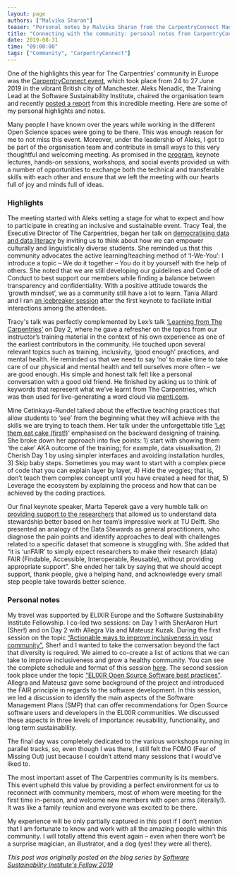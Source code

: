 ```yaml
---
layout: page
authors: ["Malvika Sharan"]
teaser: "Personal notes by Malvika Sharan from the CarpentryConnect Manchester 2019"
title: "Connecting with the community: personal notes from CarpentryConnect Manchester 2019"
date: 2019-08-31
time: "09:00:00"
tags: ["Community", "CarpentryConnect"]
---
```


One of the highlights this year for The Carpentries’ community in Europe was the [CarpentryConnect event](https://software.ac.uk/ccmcr19), which took place from 24 to 27 June 2019 in the vibrant British city of Manchester. Aleks Nenadic, the Training Lead at the Software Sustainability Institute, chaired the organisation team and recently [posted a report](https://software.ac.uk/blog/2019-07-12-highlights-carpentryconnect-manchester-2019) from this incredible meeting. Here are some of my personal highlights and notes.

Many people I have known over the years while working in the different Open Science spaces were going to be there. This was enough reason for me to not miss this event. Moreover, under the leadership of Aleks, I got to be part of the organisation team and contribute in small ways to this very thoughtful and welcoming meeting. As promised in the [program](https://software.ac.uk/ccmcr19/programme), keynote lectures, hands-on sessions, workshops, and social events provided us with a number of opportunities to exchange both the technical and transferable skills with each other and ensure that we left the meeting with our hearts full of joy and minds full of ideas. 


### Highlights

The meeting started with Aleks setting a stage for what to expect and how to participate in creating an inclusive and sustainable event. Tracy Teal, the Executive Director of The Carpentries, began her talk on [democratising data and data literacy](https://docs.google.com/presentation/d/1jcy98OvK071SoLXByHB5nwijGfqKbT__dpsMcze8g2s/edit) by inviting us to think about how we can empower culturally and linguistically diverse students. She reminded us that this community advocates the active learning/teaching method of ‘I-We-You’: I introduce a topic – We do it together – You do it by yourself with the help of others. She noted that we are still developing our guidelines and Code of Conduct to best support our members while finding a balance between transparency and confidentiality. With a positive attitude towards the ‘growth mindset’, we as a community still have a lot to learn. Tania Allard and I ran [an icebreaker session](https://twitter.com/MalvikaSharan/status/1143536721340108800https://twitter.com/MalvikaSharan/status/1143536721340108800) after the first keynote to faciliate initial interactions among the attendees.

Tracy's talk was perfectly complemented by Lex’s talk [‘Learning from The Carpentries’](https://figshare.com/articles/Learning_from_the_Carpentries/8287973https://figshare.com/articles/Learning_from_the_Carpentries/8287973) on Day 2, where he gave a refresher on the topics from our instructor’s training material in the context of his own experience as one of the earliest contributors in the community. He touched upon several relevant topics such as training, inclusivity, ‘good enough’ practices, and mental health. He reminded us that we need to say ‘no’ to make time to take care of our physical and mental health and tell ourselves more often – we are good enough. His simple and honest talk felt like a personal conversation with a good old friend. He finished by asking us to think of keywords that represent what we’ve learnt from The Carpentries, which was then used for live-generating a word cloud via [menti.com](https://www.menti.com/).

Mine Cetinkaya-Rundel talked about the effective teaching practices that allow students to ‘see’ from the beginning what they will achieve with the skills we are trying to teach them. Her talk under the unforgettable title [‘Let them eat cake (first!)](https://speakerdeck.com/minecr/let-them-eat-cake-first-14c0fcf0-4fe1-4e80-9c41-a7813e842538?slide=67https://speakerdeck.com/minecr/let-them-eat-cake-first-14c0fcf0-4fe1-4e80-9c41-a7813e842538?slide=67)’ emphasised on the backward designing of training. She broke down her approach into five points: 1) start with showing them ‘the cake’ AKA outcome of the training; for example, data visualisation, 2) Cherish Day 1 by using simpler interfaces and avoiding installation hurdles, 3) Skip baby steps. Sometimes you may want to start with a complex piece of code that you can explain layer by layer, 4) Hide the veggies; that is, don’t teach them complex concept until you have created a need for that, 5) Leverage the ecosystem by explaining the process and how that can be achieved by the coding practices. 

Our final keynote speaker, Marta Teperek gave a very humble talk on [providing support to the researchers](https://zenodo.org/record/3257088#.XVNRcJMzbOQhttps://zenodo.org/record/3257088#.XVNRcJMzbOQ) that allowed us to understand data stewardship better based on her team’s impressive work at TU Delft. She presented an analogy of the Data Stewards as general practitioners, who diagnose the pain points and identify approaches to deal with challenges related to a specific dataset that someone is struggling with. She added that “it is ‘unFAIR’ to simply expect researchers to make their research (data) FAIR (Findable, Accessible, Interoperable, Reusable), without providing appropriate support”. She ended her talk by saying that we should accept support, thank people, give a helping hand, and acknowledge every small step people take towards better science.

### Personal notes

My travel was supported by ELIXIR Europe and the Software Sustainability Institute Fellowship. I co-led two sessions: on Day 1 with SherAaron Hurt (Sher!) and on Day 2 with Allegra Via and Mateusz Kuzak. During the first session on the topic [“Actionable ways to improve inclusiveness in your community”](https://docs.google.com/presentation/d/1_ZQGl8glQVhKz_pVBKvQCChZ65LYtXE2jLXZehthefg/edit?usp=sharing), Sher! and I wanted to take the conversation beyond the fact that diversity is required. We aimed to co-create a list of actions that we can take to improve inclusiveness and grow a healthy community. You can see the complete schedule and format of this session [here](https://docs.google.com/document/d/1MG28g-USdk9-Go0CrPk2X_u93eeajt4tfkwspWKJ3H8/edit?usp=sharing). The second session took place under the topic [“ELIXIR Open Source Software best practices”](https://github.com/SoftDev4Research/4OSS-lesson). Allegra and Mateusz gave some background of the project and introduced the FAIR principle in regards to the software development. In this session, we led a discussion to identify the main aspects of the Software Management Plans (SMP) that can offer recommendations for Open Source software users and developers in the ELIXIR communities. We discussed these aspects in three levels of importance: reusability, functionality, and long term sustainability. 

The final day was completely dedicated to the various workshops running in parallel tracks, so, even though I was there, I still felt the FOMO (Fear of Missing Out) just because I couldn’t attend many sessions that I would’ve liked to. 

The most important asset of The Carpentries community is its members. This event upheld this value by providing a perfect environment for us to reconnect with community members,  most of whom were meeting for the first time in-person, and welcome new members with open arms (literally!). It was like a family reunion and everyone was excited to be there.

My experience will be only partially captured in this post if I don’t mention that I am fortunate to know and work with all the amazing people within this community. I will totally attend this event again – even when there won’t be a surprise magician, an illustrator, and a dog (yes! they were all there).

*This post was originally posted on the blog series by [Software Sustainability Institute's Fellow 2019](https://www.software.ac.uk/blog/2019-08-30-connecting-community-personal-notes-carpentryconnect-manchester-2019)*
